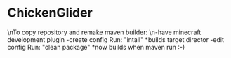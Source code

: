 # ChickenGlider

\nTo copy repository and remake maven builder:
\n-have minecraft development plugin
-create config Run: "intall"
  *builds target director
-edit config Run: "clean package"
  *now builds when maven run :-)
